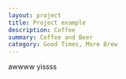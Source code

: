 ```yaml
---
layout: project
title: Project example
description: Coffee
summary: Coffee and Beer
category: Good Times, More Brew
---
```


awwww yissss

